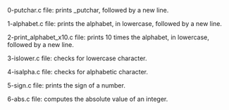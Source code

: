 0-putchar.c file: prints _putchar, followed by a new line.

1-alphabet.c file: prints the alphabet, in lowercase, followed by a new line.

2-print_alphabet_x10.c file: prints 10 times the alphabet, in lowercase, followed by a new line.

3-islower.c file: checks for lowercase character.

4-isalpha.c file: checks for alphabetic character.

5-sign.c file: prints the sign of a number.

6-abs.c file: computes the absolute value of an integer.
